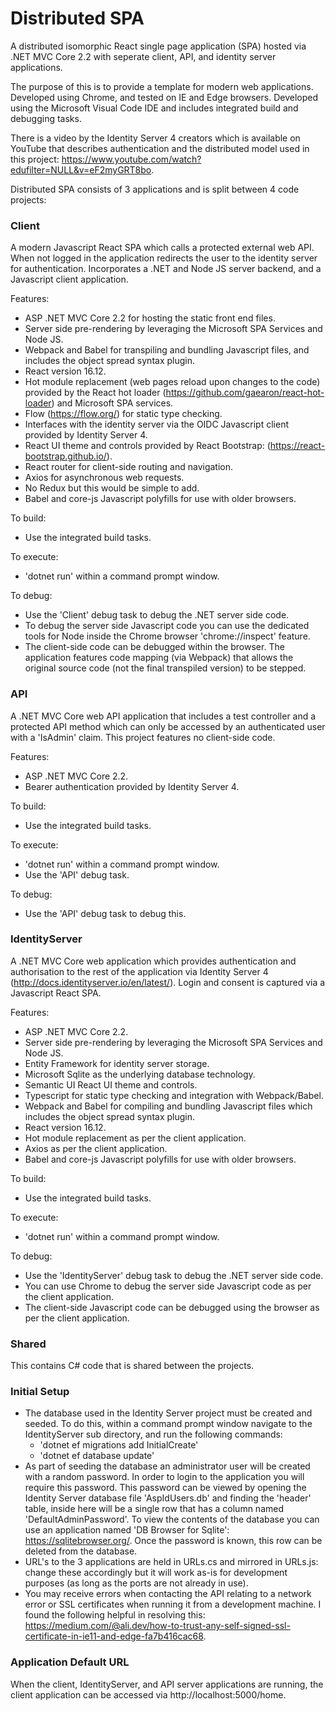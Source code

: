 # Distributed SPA
A distributed isomorphic React single page application (SPA) hosted via .NET MVC Core 2.2 with seperate client, API, and identity server applications.

The purpose of this is to provide a template for modern web applications. Developed using Chrome, and tested on IE and Edge browsers. Developed using the Microsoft Visual Code IDE and includes integrated build and debugging tasks.

There is a video by the Identity Server 4 creators which is available on YouTube that describes authentication and the distributed model used in this project: https://www.youtube.com/watch?edufilter=NULL&v=eF2myGRT8bo.

Distributed SPA consists of 3 applications and is split between 4 code projects:

### Client
A modern Javascript React SPA which calls a protected external web API. When not logged in the application redirects the user to the identity server for authentication. Incorporates a .NET and Node JS server backend, and a Javascript client application.
  
Features:
  - ASP .NET MVC Core 2.2 for hosting the static front end files.
  - Server side pre-rendering by leveraging the Microsoft SPA Services and Node JS.
  - Webpack and Babel for transpiling and bundling Javascript files, and includes the object spread syntax plugin.
  - React version 16.12.
  - Hot module replacement (web pages reload upon changes to the code) provided by the React hot loader (https://github.com/gaearon/react-hot-loader) and Microsoft SPA services.
  - Flow (https://flow.org/) for static type checking.
  - Interfaces with the identity server via the OIDC Javascript client provided by Identity Server 4.
  - React UI theme and controls provided by React Bootstrap: (https://react-bootstrap.github.io/).
  - React router for client-side routing and navigation.
  - Axios for asynchronous web requests.
  - No Redux but this would be simple to add.
  - Babel and core-js Javascript polyfills for use with older browsers.

To build:
  - Use the integrated build tasks.

To execute:
  - 'dotnet run' within a command prompt window.
  
To debug:
  - Use the 'Client' debug task to debug the .NET server side code.
  - To debug the server side Javascript code you can use the dedicated tools for Node inside the Chrome browser 'chrome://inspect' feature.
  - The client-side code can be debugged within the browser. The application features code mapping (via Webpack) that allows the original source code (not the final transpiled version) to be stepped.


### API
A .NET MVC Core web API application that includes a test controller and a protected API method which can only be accessed by an authenticated user with a 'IsAdmin' claim. This project features no client-side code.

Features:
  - ASP .NET MVC Core 2.2.
  - Bearer authentication provided by Identity Server 4.
  
To build:
  - Use the integrated build tasks.
  
To execute:
  - 'dotnet run' within a command prompt window.
  - Use the 'API' debug task.
  
To debug:
  - Use the 'API' debug task to debug this.


### IdentityServer
A .NET MVC Core web application which provides authentication and authorisation to the rest of the application via Identity Server 4 (http://docs.identityserver.io/en/latest/). Login and consent is captured via a Javascript React SPA.

Features:
  - ASP .NET MVC Core 2.2.
  - Server side pre-rendering by leveraging the Microsoft SPA Services and Node JS.
  - Entity Framework for identity server storage.
  - Microsoft Sqlite as the underlying database technology.
  - Semantic UI React UI theme and controls.
  - Typescript for static type checking and integration with Webpack/Babel.
  - Webpack and Babel for compiling and bundling Javascript files which includes the object spread syntax plugin.
  - React version 16.12.
  - Hot module replacement as per the client application.
  - Axios as per the client application.
  - Babel and core-js Javascript polyfills for use with older browsers.
  
To build:
  - Use the integrated build tasks.
  
To execute:
  - 'dotnet run' within a command prompt window.
  
To debug:
  - Use the 'IdentityServer' debug task to debug the .NET server side code.
  - You can use Chrome to debug the server side Javascript code as per the client application.
  - The client-side Javascript code can be debugged using the browser as per the client application.
  
### Shared
This contains C# code that is shared between the projects. 
  
### Initial Setup
  - The database used in the Identity Server project must be created and seeded. To do this, within a command prompt window navigate to the IdentityServer sub directory, and run the following commands:
    - 'dotnet ef migrations add InitialCreate'
    - 'dotnet ef database update'
  - As part of seeding the database an administrator user will be created with a random password. In order to login to the application you will require this password. This password can be viewed by opening the Identity Server database file 'AspIdUsers.db' and finding the 'header' table, inside here will be a single row that has a column named 'DefaultAdminPassword'. To view the contents of the database you can use an application named 'DB Browser for Sqlite': https://sqlitebrowser.org/. Once the password is known, this row can be deleted from the database.
  - URL's to the 3 applications are held in URLs.cs and mirrored in URLs.js: change these accordingly but it will work as-is for development purposes (as long as the ports are not already in use).
  - You may receive errors when contacting the API relating to a network error or SSL certificates when running it from a development machine. I found the following helpful in resolving this: https://medium.com/@ali.dev/how-to-trust-any-self-signed-ssl-certificate-in-ie11-and-edge-fa7b416cac68.


### Application Default URL
When the client, IdentityServer, and API server applications are running, the client application can be accessed via http://localhost:5000/home.
